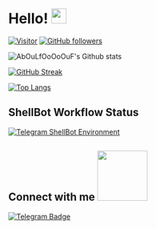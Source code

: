 # Hello! <img src="https://raw.githubusercontent.com/MartinHeinz/MartinHeinz/master/wave.gif" width="30px">

[![Visitor](https://visitor-badge.laobi.icu/badge?page_id=AbOuLfOoOoOuF.AbOuLfOoOoOuF)](https://github.com/AbOuLfOoOoOuF) [![GitHub followers](https://img.shields.io/github/followers/AbOuLfOoOoOuF.svg?style=social&label=Follow)](https://github.com/AbOuLfOoOoOuF?tab=followers)

![AbOuLfOoOoOuF's Github stats](https://github-readme-stats.vercel.app/api?username=AbOuLfooOoOuF&show_icons=true&theme=chartreuse-dark&hide_border=true)

[![GitHub Streak](https://github-readme-streak-stats.herokuapp.com?user=AbOuLfOoOoOuF&theme=chartreuse-dark&hide_border=true)](https://git.io/streak-stats)

[![Top Langs](https://github-readme-stats.vercel.app/api/top-langs/?username=AbOuLfOoOoOuF&langs_count=4&theme=chartreuse-dark&hide_border=true)](https://github.com/AbouLfOoOoOuF/github-readme-stats)

## ShellBot Workflow Status
[![Telegram ShellBot Environment](https://github.com/abOuLfOoOoOuF/shellbot-workflow-nd/actions/workflows/nd-shell.yml/badge.svg?branch=main)](https://github.com/AbOuLfOoOoOuF/shellbot-workflow-nd/actions/workflows/nd-shell.yml)

<h2> Connect with me <img src='https://raw.githubusercontent.com/ShahriarShafin/ShahriarShafin/main/Assets/handshake.gif' width="100px"> </h2>

[![Telegram Badge](https://img.shields.io/badge/-@AbOuLfOoOoOuF-0088CC?style=flat&logo=Telegram&logoColor=white)](https://t.me/AbOuLfOoOoOuF "Contact on Telegram")




